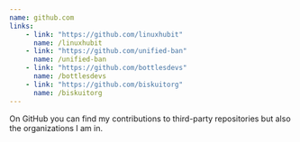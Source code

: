 ```yaml
---
name: github.com
links: 
    - link: "https://github.com/linuxhubit"
      name: /linuxhubit
    - link: "https://github.com/unified-ban"
      name: /unified-ban
    - link: "https://github.com/bottlesdevs"
      name: /bottlesdevs
    - link: "https://github.com/biskuitorg"
      name: /biskuitorg
---
```

<p>On GitHub you can find my contributions to third-party repositories but also the organizations I am in.</p>